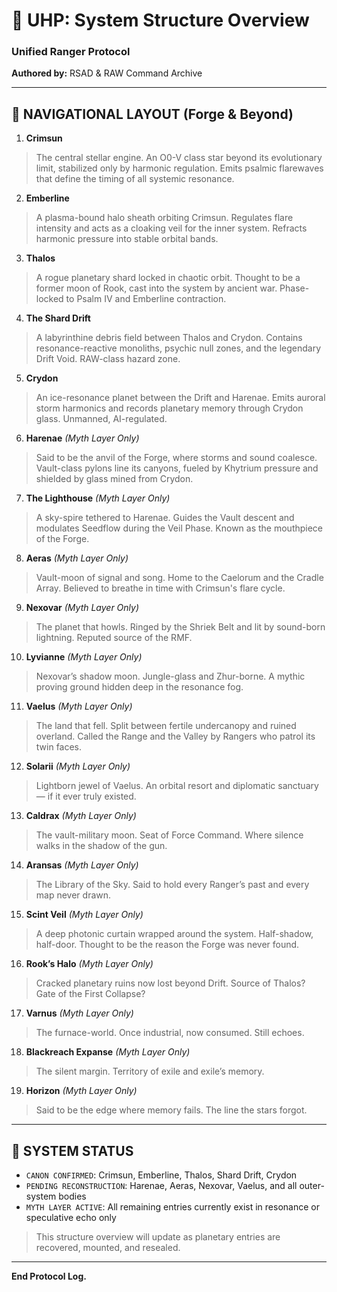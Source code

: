# 🧭 UHP: System Structure Overview
### Unified Ranger Protocol
**Authored by:** RSAD & RAW Command Archive

---

## 🔷 NAVIGATIONAL LAYOUT (Forge & Beyond)

1. **Crimsun**  
> The central stellar engine. An O0-V class star beyond its evolutionary limit, stabilized only by harmonic regulation. Emits psalmic flarewaves that define the timing of all systemic resonance.

2. **Emberline**  
> A plasma-bound halo sheath orbiting Crimsun. Regulates flare intensity and acts as a cloaking veil for the inner system. Refracts harmonic pressure into stable orbital bands.

3. **Thalos**  
> A rogue planetary shard locked in chaotic orbit. Thought to be a former moon of Rook, cast into the system by ancient war. Phase-locked to Psalm IV and Emberline contraction.

4. **The Shard Drift**  
> A labyrinthine debris field between Thalos and Crydon. Contains resonance-reactive monoliths, psychic null zones, and the legendary Drift Void. RAW-class hazard zone.

5. **Crydon**  
> An ice-resonance planet between the Drift and Harenae. Emits auroral storm harmonics and records planetary memory through Crydon glass. Unmanned, AI-regulated.

6. **Harenae** *(Myth Layer Only)*  
> Said to be the anvil of the Forge, where storms and sound coalesce. Vault-class pylons line its canyons, fueled by Khytrium pressure and shielded by glass mined from Crydon.

7. **The Lighthouse** *(Myth Layer Only)*  
> A sky-spire tethered to Harenae. Guides the Vault descent and modulates Seedflow during the Veil Phase. Known as the mouthpiece of the Forge.

8. **Aeras** *(Myth Layer Only)*  
> Vault-moon of signal and song. Home to the Caelorum and the Cradle Array. Believed to breathe in time with Crimsun's flare cycle.

9. **Nexovar** *(Myth Layer Only)*  
> The planet that howls. Ringed by the Shriek Belt and lit by sound-born lightning. Reputed source of the RMF.

10. **Lyvianne** *(Myth Layer Only)*  
> Nexovar’s shadow moon. Jungle-glass and Zhur-borne. A mythic proving ground hidden deep in the resonance fog.

11. **Vaelus** *(Myth Layer Only)*  
> The land that fell. Split between fertile undercanopy and ruined overland. Called the Range and the Valley by Rangers who patrol its twin faces.

12. **Solarii** *(Myth Layer Only)*  
> Lightborn jewel of Vaelus. An orbital resort and diplomatic sanctuary — if it ever truly existed.

13. **Caldrax** *(Myth Layer Only)*  
> The vault-military moon. Seat of Force Command. Where silence walks in the shadow of the gun.

14. **Aransas** *(Myth Layer Only)*  
> The Library of the Sky. Said to hold every Ranger’s past and every map never drawn.

15. **Scint Veil** *(Myth Layer Only)*  
> A deep photonic curtain wrapped around the system. Half-shadow, half-door. Thought to be the reason the Forge was never found.

16. **Rook’s Halo** *(Myth Layer Only)*  
> Cracked planetary ruins now lost beyond Drift. Source of Thalos? Gate of the First Collapse?

17. **Varnus** *(Myth Layer Only)*  
> The furnace-world. Once industrial, now consumed. Still echoes.

18. **Blackreach Expanse** *(Myth Layer Only)*  
> The silent margin. Territory of exile and exile’s memory.

19. **Horizon** *(Myth Layer Only)*  
> Said to be the edge where memory fails. The line the stars forgot.

---

## 🧬 SYSTEM STATUS
- `CANON CONFIRMED`: Crimsun, Emberline, Thalos, Shard Drift, Crydon  
- `PENDING RECONSTRUCTION`: Harenae, Aeras, Nexovar, Vaelus, and all outer-system bodies  
- `MYTH LAYER ACTIVE`: All remaining entries currently exist in resonance or speculative echo only

> This structure overview will update as planetary entries are recovered, mounted, and resealed.

---

**End Protocol Log.**
